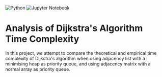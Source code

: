![Python](https://img.shields.io/badge/python-3670A0?style=for-the-badge&logo=python&logoColor=ffdd54)
![Jupyter Notebook](https://img.shields.io/badge/jupyter-%23FA0F00.svg?style=for-the-badge&logo=jupyter&logoColor=white)


# Analysis of Dijkstra's Algorithm Time Complexity

In this project, we attempt to compare the theoretical and empirical time complexity of Dijkstra's algorithm when using adjacency list with a minimising heap as priority queue, and using adjacency matrix with a normal array as priority queue.



